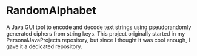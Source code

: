 # RandomAlphabet
A Java GUI tool to encode and decode text strings using pseudorandomly generated ciphers from string keys. This project originally started in my PersonalJavaProjects repository, but since I thought it was cool enough, I gave it a dedicated repository.
